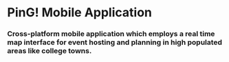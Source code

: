# PinG! Mobile Application

### Cross-platform mobile application which employs a real time map interface for event hosting and planning in high populated areas like college towns.

